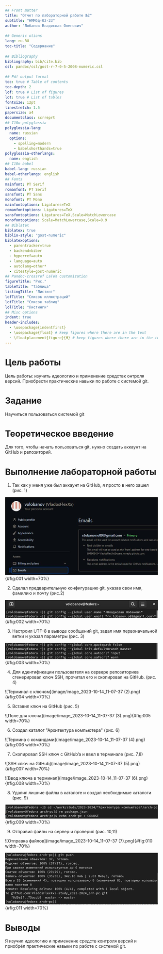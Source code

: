 ```yaml
---
## Front matter
title: "Отчет по лабораторной работе №2"
subtitle: "НММбд-02-23"
author: "Лобанов Владислав Олегович"

## Generic otions
lang: ru-RU
toc-title: "Содержание"

## Bibliography
bibliography: bib/cite.bib
csl: pandoc/csl/gost-r-7-0-5-2008-numeric.csl

## Pdf output format
toc: true # Table of contents
toc-depth: 2
lof: true # List of figures
lot: true # List of tables
fontsize: 12pt
linestretch: 1.5
papersize: a4
documentclass: scrreprt
## I18n polyglossia
polyglossia-lang:
  name: russian
  options:
	- spelling=modern
	- babelshorthands=true
polyglossia-otherlangs:
  name: english
## I18n babel
babel-lang: russian
babel-otherlangs: english
## Fonts
mainfont: PT Serif
romanfont: PT Serif
sansfont: PT Sans
monofont: PT Mono
mainfontoptions: Ligatures=TeX
romanfontoptions: Ligatures=TeX
sansfontoptions: Ligatures=TeX,Scale=MatchLowercase
monofontoptions: Scale=MatchLowercase,Scale=0.9
## Biblatex
biblatex: true
biblio-style: "gost-numeric"
biblatexoptions:
  - parentracker=true
  - backend=biber
  - hyperref=auto
  - language=auto
  - autolang=other*
  - citestyle=gost-numeric
## Pandoc-crossref LaTeX customization
figureTitle: "Рис."
tableTitle: "Таблица"
listingTitle: "Листинг"
lofTitle: "Список иллюстраций"
lotTitle: "Список таблиц"
lolTitle: "Листинги"
## Misc options
indent: true
header-includes:
  - \usepackage{indentfirst}
  - \usepackage{float} # keep figures where there are in the text
  - \floatplacement{figure}{H} # keep figures where there are in the text
---
```


# Цель работы

Цель работы: изучить идеологию и применение средствк онтроля версий. Приобрести практические навыки по работе с системой git.

# Задание

Научиться пользоваться системой git

# Теоретическое введение

Для того, чтобы начать пользоваться git, нужно создать аккаунт на GitHub и репозиторий.
# Выполнение лабораторной работы

1. Так как у меня уже был аккаунт на GitHub, я просто в него зашел (рис. 1)

![Аккаунт на GitHub](image/image_2023-10-14_11-07-36.png){#fig:001 width=70%}

2. Сделал предварительную конфигурацию git, указав свои имя, фамилию и почту (рис.2)

![Терминал конфигурации](image/image_2023-10-14_11-07-37.png){#fig:002 width=70%}

3. Настроил UTF-8 в выводе сообщений git, задал имя первоначальной ветки и указал параметры (рис. 3)

![Настройка UTF-8](image/photo_5282969826492534852_x.jpg){#fig:003 width=70%}

4. Для идентификации пользователя на сервере репозиториев сгенерировал ключ SSH, прочитал его и скопировал на GitHub. (рис. 4)

![Терминал с ключом](image/image_2023-10-14_11-07-37 (2).png){#fig:004 width=70%}

5. Вставил ключ на GitHub (рис. 5)

![Поле для ключа](image/image_2023-10-14_11-07-37 (3).png){#fig:005 width=70%}

6. Создал каталог "Архитектура компьютера" (рис. 6)

![Термина с командами](image/image_2023-10-14_11-07-37 (4).png){#fig:006 width=70%}

7. Скопировал SSH ключ с GitHub’a и ввел в терминале (рис. 7,8)

![SSH ключ на GitHub](image/image_2023-10-14_11-07-37 (5).png){#fig:007 width=70%}

![Ввод ключа в терминал](image/image_2023-10-14_11-07-37 (6).png){#fig:008 width=70%}

8. Удалил лишние файлы в каталоге и создал необходимые каталоги (рис. 9)

![Удаление лишнего и создание нужного](image/image_2023-10-14_11-31-13.png){#fig:009 width=70%}

9. Отправил файлы на сервер и проверил (рис. 10,11)

![Отправка файлов](image/image_2023-10-14_11-07-37 (7).png){#fig:010 width=70%}

![Отправка файлов](image/image_2023-10-14_11-34-04.png){#fig:011 width=70%}

# Выводы

Я изучил идеологию и применение средств контроля версий и приобрёл практические навыки по работе с системой git.
